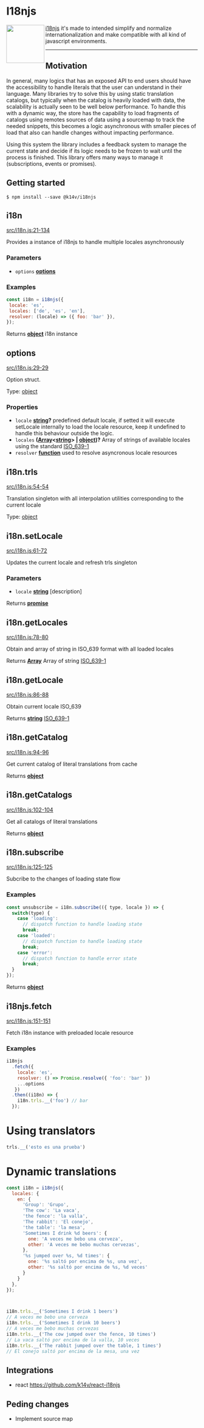 # I18njs

<img align="left" width="100" height="100" src="docs/images/logo.svg" />

[i18njs](https://www.npmjs.com/package/@k14v/i18njs) it's made to intended simplify and normalize internationalization and make compatible with all kind of javascript environments.

----

## Motivation

In general, many logics that has an exposed API to end users should have the accessibility to handle literals that the user can understand in their language. Many libraries try to solve this by using static translation catalogs, but typically when the catalog is heavily loaded with data, the scalability is actually seen to be well below performance. To handle this with a dynamic way, the store has the capability to load fragments of catalogs using remotes sources of data using a sourcemap to track the needed snippets, this becomes a logic asynchronous with smaller pieces of load that also can handle changes without impacting performance.

Using this system the library includes a feedback system to manage the current state and decide if its logic needs to be frozen to wait until the process is finished. This library offers many ways to manage it (subscriptions, events or promises).

## Getting started

```shell
$ npm install --save @k14v/i18njs
```

<!-- Generated by documentation.js. Update this documentation by updating the source code. -->

## i18n

[src/i18n.js:21-134][1]

Provides a instance of i18njs to handle multiple locales asynchronously

### Parameters

-   `options` **[options][2]** 

### Examples

```javascript
const i18n = i18njs({
 locale: 'es',
 locales: ['de', 'es', 'en'],
 resolver: (locale) => ({ foo: 'bar' }),
});
```

Returns **[object][3]** i18n instance

## options

[src/i18n.js:29-29][4]

Option struct.

Type: [object][3]

### Properties

-   `locale` **[string][5]?** predefined default locale, if setted it will execute setLocale internally to load the locale resource, keep it undefined to handle this behaviour outside the logic.
-   `locales` **([Array][6]&lt;[string][5]> | [object][3])?** Array of strings of available locales using the standard [ISO_639-1][7]
-   `resolver` **[function][8]** used to resolve asyncronous locale resources

## i18n.trls

[src/i18n.js:54-54][9]

Translation singleton with all interpolation utilities
corresponding to the current locale

Type: [object][3]

## i18n.setLocale

[src/i18n.js:61-72][10]

Updates the current locale and refresh trls singleton

### Parameters

-   `locale` **[string][5]** [description]

Returns **[promise][11]** 

## i18n.getLocales

[src/i18n.js:78-80][12]

Obtain and array of string in ISO_639 format with all loaded locales

Returns **[Array][6]** Array of string [ISO_639-1][7]

## i18n.getLocale

[src/i18n.js:86-88][13]

Obtain current locale ISO_639

Returns **[string][5]** [ISO_639-1][7]

## i18n.getCatalog

[src/i18n.js:94-96][14]

Get current catalog of literal translations from cache

Returns **[object][3]** 

## i18n.getCatalogs

[src/i18n.js:102-104][15]

Get all catalogs of literal translations

Returns **[object][3]** 

## i18n.subscribe

[src/i18n.js:125-125][16]

Subcribe to the changes of loading state flow

### Examples

```javascript
const unsubscribe = i18n.subscribe(({ type, locale }) => {
  switch(type) {
    case 'loading':
      // dispatch function to handle loading state
      break;
    case 'loaded':
      // dispatch function to handle loading state
      break;
    case 'error':
      // dispatch function to handle error state
      break;
  }
});
```

Returns **[object][3]** 

## i18njs.fetch

[src/i18n.js:151-151][17]

Fetch i18n instance with preloaded locale resource

### Examples

```javascript
i18njs
  .fetch({
    locale: 'es',
    resolver: () => Promise.resolve({ 'foo': 'bar' })
    ...options
   })
  .then((i18n) => {
    i18n.trls.__('foo') // bar
  });
```

[1]: https://github.com/k14v/i18njs/blob/d574e7503611e5dc38f79176137b7ee23779e3a3/src/i18n.js#L21-L134 "Source code on GitHub"

[2]: #options

[3]: https://developer.mozilla.org/docs/Web/JavaScript/Reference/Global_Objects/Object

[4]: https://github.com/k14v/i18njs/blob/d574e7503611e5dc38f79176137b7ee23779e3a3/src/i18n.js#L22-L28 "Source code on GitHub"

[5]: https://developer.mozilla.org/docs/Web/JavaScript/Reference/Global_Objects/String

[6]: https://developer.mozilla.org/docs/Web/JavaScript/Reference/Global_Objects/Array

[7]: https://es.wikipedia.org/wiki/ISO_639-1

[8]: https://developer.mozilla.org/docs/Web/JavaScript/Reference/Statements/function

[9]: https://github.com/k14v/i18njs/blob/d574e7503611e5dc38f79176137b7ee23779e3a3/src/i18n.js#L54-L54 "Source code on GitHub"

[10]: https://github.com/k14v/i18njs/blob/d574e7503611e5dc38f79176137b7ee23779e3a3/src/i18n.js#L61-L72 "Source code on GitHub"

[11]: https://developer.mozilla.org/docs/Web/JavaScript/Reference/Global_Objects/Promise

[12]: https://github.com/k14v/i18njs/blob/d574e7503611e5dc38f79176137b7ee23779e3a3/src/i18n.js#L78-L80 "Source code on GitHub"

[13]: https://github.com/k14v/i18njs/blob/d574e7503611e5dc38f79176137b7ee23779e3a3/src/i18n.js#L86-L88 "Source code on GitHub"

[14]: https://github.com/k14v/i18njs/blob/d574e7503611e5dc38f79176137b7ee23779e3a3/src/i18n.js#L94-L96 "Source code on GitHub"

[15]: https://github.com/k14v/i18njs/blob/d574e7503611e5dc38f79176137b7ee23779e3a3/src/i18n.js#L102-L104 "Source code on GitHub"

[16]: https://github.com/k14v/i18njs/blob/d574e7503611e5dc38f79176137b7ee23779e3a3/src/i18n.js#L125-L125 "Source code on GitHub"

[17]: https://github.com/k14v/i18njs/blob/d574e7503611e5dc38f79176137b7ee23779e3a3/src/i18n.js#L151-L151 "Source code on GitHub"



# Using translators

```javascript
trls.__('esto es una prueba')
```


# Dynamic translations


```javascript
const i18n = i18njs({
  locales: {
    en: {
      'Group': 'Grupo',
      'The cow': 'La vaca',
      'the fence': 'la valla',
      'The rabbit': 'El conejo',
      'the table': 'la mesa',
      'Sometimes I drink %d beers': {
        one: 'A veces me bebo una cerveza',
        other: 'A veces me bebo muchas cervezas',
      },
      '%s jumped over %s, %d times': {
        one: '%s saltó por encima de %s, una vez',
        other: '%s saltó por encima de %s, %d veces'
      }
    }
  },
});



i18n.trls.__('Sometimes I drink 1 beers')
// A veces me bebo una cerveza
i18n.trls.__('Sometimes I drink 10 beers')
// A veces me bebo muchas cervezas
i18n.trls.__('The cow jumped over the fence, 10 times')
// La vaca saltó por encima de la valla, 10 veces
i18n.trls.__('The rabbit jumped over the table, 1 times')
// El conejo saltó por encima de la mesa, una vez
```


## Integrations

- react https://github.com/k14v/react-i18njs

## Peding changes

- Implement source map  
